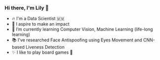 ### Hi there, I'm Lily 👋 
- 🔥 I'm a Data Scientist  🇲🇲
- 🙋 I aspire to make an impact
- 🌌 I’m currently learning Computer Vision, Machine Learning (life-long learning) 
- 📚 I've researched Face Antispoofing using Eyes Movement and CNN-based Liveness Detection
- ✨ I like to play board games 🤔
<!--
**PhooPyae/PhooPyae** is a ✨ _special_ ✨ repository because its `README.md` (this file) appears on your GitHub profile.

Here are some ideas to get you started:

- 🔭 I’m currently working as a Solution Architect but I'd love to be an AI Engineer
- 🌱 I’m currently learning Machine Learning, Data Scientist
- 👯 I’m looking to collaborate on ...
- 🤔 I’m looking for help with ...
- 💬 Ask me about ...
- 📫 How to reach me: ...
- 😄 Pronouns: ...
- ⚡ Fun fact: ...
-->

